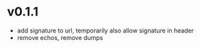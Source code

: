 # v0.1.1
 * add signature to url, temporarily also allow signature in header
 * remove echos, remove dumps
